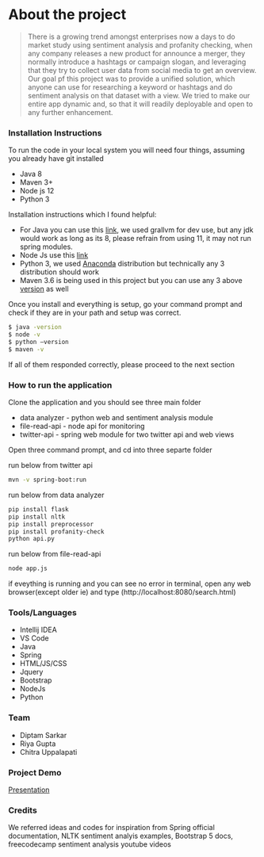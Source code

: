 # About the project
> There is a growing trend amongst enterprises now a days to do market study using sentiment analysis and profanity checking, when any company releases a new product for announce a merger, they normally introduce a hashtags or campaign slogan, and leveraging that they try to collect user data from social media to get an overview. Our goal pf this project was to provide a unified solution, which anyone can use for researching a keyword or hashtags and do sentiment analysis on that dataset with a view. We tried to make our entire app dynamic and, so that it will readily deployable and open to any further enhancement.

### Installation Instructions
To run the code in your local system you will need four things, assuming you already have git installed

  - Java 8
  - Maven 3+
  - Node js 12
  - Python 3

Installation instructions which I found helpful:
  - For Java you can use this [link](https://www3.ntu.edu.sg/home/ehchua/programming/howto/JDK_Howto.html), we used grallvm for dev use, but any jdk would work as long as its 8, please refrain from using 11, it may not run spring modules.
  - Node Js use this [link](https://phoenixnap.com/kb/install-node-js-npm-on-windows)
  - Python 3, we used [Anaconda](https://docs.anaconda.com/anaconda/install/) distribution but technically any 3 distribution should work
  - Maven 3.6 is being used in this project but you can use any 3 above [version](https://www.baeldung.com/install-maven-on-windows-linux-mac) as well

Once you install and everything is setup, go your command prompt and check if they are in your path and setup was correct.
```sh
$ java -version
$ node -v
$ python –version
$ maven -v
```
If all of them responded correctly, please proceed to the next section


### How to run the application
Clone the application and you should see three main folder
 - data analyzer - python web and sentiment analysis module
 - file-read-api - node api for monitoring
 - twitter-api - spring web module for two twitter api and web views

Open three command prompt, and cd into three separte folder

run below from twitter api
```sh
mvn -v spring-boot:run
```
run below from data analyzer 
```sh
pip install flask
pip install nltk
pip install preprocessor
pip install profanity-check
python api.py
```
run below from file-read-api
```sh
node app.js
```
 if eveything is running and you can see no error in terminal, open any web browser(except older ie) and type (http://localhost:8080/search.html)
 
 ### Tools/Languages
  - Intellij IDEA
  - VS Code
  - Java
  - Spring
  - HTML/JS/CSS
  - Jquery
  - Bootstrap
  - NodeJs
  - Python

### Team
 - Diptam Sarkar
 - Riya Gupta
 - Chitra Uppalapati
 
 ### Project Demo
 [Presentation](https://mediaspace.illinois.edu/media/1_404owz5v)
 
### Credits
We referred ideas and codes for inspiration from Spring official documentation, NLTK sentiment analyis examples, Bootstrap 5 docs, freecodecamp sentiment analysis youtube videos
